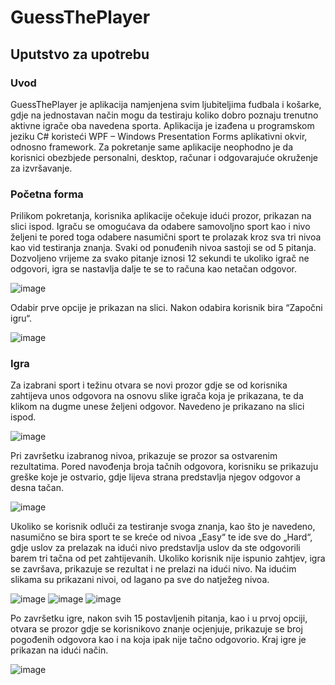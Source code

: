 # GuessThePlayer
## Uputstvo za upotrebu 
### Uvod
GuessThePlayer je aplikacija namjenjena svim ljubiteljima fudbala i košarke, gdje na jednostavan način mogu da testiraju koliko dobro poznaju trenutno aktivne igrače oba navedena sporta. Aplikacija je izađena u programskom jeziku C# koristeći WPF – Windows Presentation Forms aplikativni okvir, odnosno framework. Za pokretanje same aplikacije neophodno je da korisnici obezbjede personalni, desktop, računar i odgovarajuće okruženje za izvršavanje.

### Početna forma
Prilikom pokretanja, korisnika aplikacije očekuje idući prozor, prikazan na slici ispod. Igraču se omogućava da odabere samovoljno sport kao i nivo željeni te pored toga odabere nasumični sport te prolazak kroz sva tri nivoa kao vid testiranja znanja. Svaki od ponuđenih nivoa sastoji se od 5 pitanja. Dozvoljeno vrijeme za svako pitanje iznosi 12 sekundi te ukoliko igrač ne odgovori, igra se nastavlja dalje te se to računa kao netačan odgovor.

![image](https://github.com/user-attachments/assets/e7393c8f-6d8a-4529-ba36-6f8fddeac10a)

Odabir prve opcije je prikazan na slici. Nakon odabira korisnik bira “Započni igru“.

![image](https://github.com/user-attachments/assets/ff930c2c-40ad-40ed-b67a-75c82c317bfc)

### Igra

Za izabrani sport i težinu otvara se novi prozor gdje se od korisnika zahtijeva unos odgovora na osnovu slike igrača koja je prikazana, te da klikom na dugme unese željeni odgovor. Navedeno je prikazano na slici ispod.

![image](https://github.com/user-attachments/assets/d9b978ae-a390-4ea7-b3a7-940b5b3b1fee)

Pri završetku izabranog nivoa, prikazuje se prozor sa ostvarenim rezultatima. Pored navođenja broja tačnih odgovora, korisniku se prikazuju greške koje je ostvario, gdje lijeva strana predstavlja njegov odgovor a desna tačan.

![image](https://github.com/user-attachments/assets/d3f748bb-b112-4c23-ab63-89e9c41c27c0)

Ukoliko se korisnik odluči za testiranje svoga znanja, kao što je navedeno, nasumično se bira sport te se kreće od nivoa „Easy“ te ide sve do „Hard“, gdje uslov za prelazak na idući nivo predstavlja uslov da ste odgovorili barem tri tačna od pet zahtijevanih. Ukoliko korisnik nije ispunio zahtjev, igra se završava, prikazuje se rezultat i ne prelazi na idući nivo. Na idućim slikama su prikazani nivoi, od lagano pa sve do natježeg nivoa.

![image](https://github.com/user-attachments/assets/06b2d5c1-ee0c-472e-bc3a-b23d7f6555aa)
![image](https://github.com/user-attachments/assets/4a2f7183-816d-4ab0-aa2b-b37c76ec3973)
![image](https://github.com/user-attachments/assets/8426d7cf-2f9a-4563-bddb-2c3247c4fcb9)

Po završetku igre, nakon svih 15 postavljenih pitanja, kao i u prvoj opciji, otvara se prozor gdje se korisnikovo znanje ocjenjuje, prikazuje se broj pogođenih odgovora kao i na koja ipak nije tačno odgovorio. Kraj igre je prikazan na idući način.

![image](https://github.com/user-attachments/assets/af4a00f7-d697-4342-91ac-b5fceb320465)

